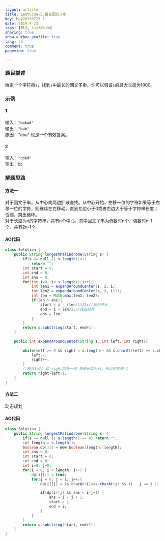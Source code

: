 ```yaml
---
layout: article
title: LeetCode-5.最长回文子串
key: May20190723_1
date: 2019-7-23
tags: [算法, LeetCode]
sharing: true
show_author_profile: true
lang: zh
comment: true
pageview: true

---
```


### 题目描述

给定一个字符串`s`，找到`s`中最长的回文子串。你可以假设`s`的最大长度为1000。<br><!--more-->

### 示例

#### 1

输入：`"babad"`<br>
输出：`"bab"`<br>
原因："aba" 也是一个有效答案。<br>

#### 2

输入：`"cbbd"`<br>
输出：`bb`<br>

### 解题思路

#### 方法一

对于回文子串，从中心向两边扩散查找。从中心开始，左移一位的字符如果等于右移一位的字符，则继续左右移动，直到左边小于0或者右边大于等于字符串长度；否则，跳出循环。<br>
对于长度为n的字符串，共有n个中心，其中回文子串为奇数时n个，偶数时n-1个。共有2n-1个。<br>

#### AC代码

```java
class Solution {
    public String longestPalindrome(String s) {
        if(s == null || s.length()<1)
            return "";
        int start = 0;
        int end = 0;
        int ans = 0;
        for(int i=0; i< s.length();i++){
            int len1 = expandAroundCenter(s, i, i);
            int len2 = expandAroundCenter(s, i, i+1);
            int len = Math.max(len1, len2);
            if(len > ans){
                start = i - (len-1)/2;//找左开头
                end = i + len/2;//找右结尾
                ans = len;
            }
        }
        return s.substring(start, end+1);
    }
    
    public int expandAroundCenter(String s, int left, int right){
        
        while(left >= 0 && right < s.length() && s.charAt(left) == s.charAt(right)){
            left--;
            right++;
        }
        //最后left 和 right均多一位 原来长度为+1，所以现在是-1
        return right-left-1;
    }
}
```

#### 方法二

动态规划



#### AC代码

```java
class Solution {
    public String longestPalindrome(String s) {
        if(s == null || s.length() == 0) return "";
        int length = s.length();
        boolean dp[][] = new boolean[length][length];
        int ans = 0;
        int start = 0;
        int end = 0;
        int i=0, j=0;
        for(i = 0; i < length; i++) {
            dp[i][i] = true;
            for(j = 0; j < i; j++){
                dp[i][j] = (s.charAt(i)==s.charAt(j) && (i - j == 1 || i > 0 && dp[i-1][j+1]));

                if(dp[i][j] && ans < i-j+1) {
                    ans = i - j + 1;
                    start = j;
                    end = i;
                }
            }
        }
        return s.substring(start, end+1);
    }
}
```


